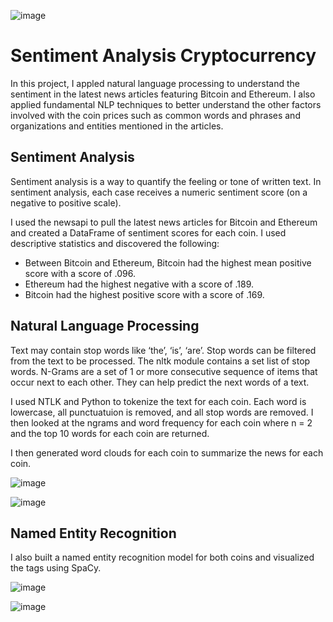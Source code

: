 ![image](https://user-images.githubusercontent.com/65314799/100284656-1bbbd980-2f35-11eb-9462-aca0a3041894.png)


# Sentiment Analysis Cryptocurrency

In this project, I appled natural language processing to understand the sentiment in the latest news articles featuring Bitcoin and Ethereum. I also applied fundamental NLP techniques to better understand the other factors involved with the coin prices such as common words and phrases and organizations and entities mentioned in the articles.

## Sentiment Analysis

Sentiment analysis is a way to quantify the feeling or tone of written text. In sentiment analysis, each case receives a numeric sentiment score (on a negative to positive scale).

I used the newsapi to pull the latest news articles for Bitcoin and Ethereum and created a DataFrame of sentiment scores for each coin. I used descriptive statistics and discovered the following:

* Between Bitcoin and Ethereum, Bitcoin had the highest mean positive score with a score of .096.
* Ethereum had the highest negative with a score of .189.
* Bitcoin had the highest positive score with a score of .169.

## Natural Language Processing

Text may contain stop words like ‘the’, ‘is’, ‘are’. Stop words can be filtered from the text to be processed. The nltk module contains a set list of stop words.
N-Grams are a set of 1 or more consecutive sequence of items that occur next to each other. They can help predict the next words of a text.

I used NTLK and Python to tokenize the text for each coin. Each word is lowercase, all punctuatuion is removed, and all stop words are removed.
I then looked at the ngrams and word frequency for each coin where n = 2 and the top 10 words for each coin are returned.

I then generated word clouds for each coin to summarize the news for each coin.

![image](https://user-images.githubusercontent.com/65314799/100284714-3b530200-2f35-11eb-87dd-4ee4a0fb73c7.png)

![image](https://user-images.githubusercontent.com/65314799/100284750-4a39b480-2f35-11eb-8bb0-dee37f1e1073.png)

## Named Entity Recognition

I also built a named entity recognition model for both coins and visualized the tags using SpaCy.

![image](https://user-images.githubusercontent.com/65314799/100284600-0646af80-2f35-11eb-9d68-5e7db7d5ae58.png)

![image](https://user-images.githubusercontent.com/65314799/100284682-2b3b2280-2f35-11eb-8151-dc15c08a4809.png)
